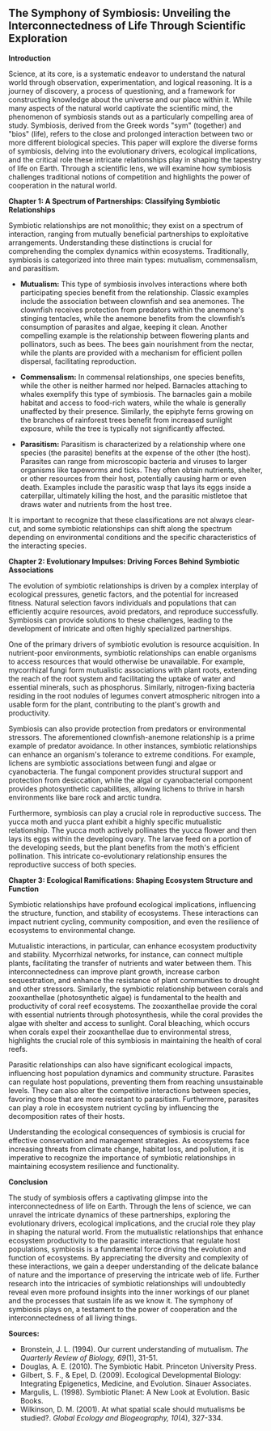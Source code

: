 ## The Symphony of Symbiosis: Unveiling the Interconnectedness of Life Through Scientific Exploration

**Introduction**

Science, at its core, is a systematic endeavor to understand the natural world through observation, experimentation, and logical reasoning. It is a journey of discovery, a process of questioning, and a framework for constructing knowledge about the universe and our place within it. While many aspects of the natural world captivate the scientific mind, the phenomenon of symbiosis stands out as a particularly compelling area of study. Symbiosis, derived from the Greek words "sym" (together) and "bios" (life), refers to the close and prolonged interaction between two or more different biological species. This paper will explore the diverse forms of symbiosis, delving into the evolutionary drivers, ecological implications, and the critical role these intricate relationships play in shaping the tapestry of life on Earth. Through a scientific lens, we will examine how symbiosis challenges traditional notions of competition and highlights the power of cooperation in the natural world.

**Chapter 1: A Spectrum of Partnerships: Classifying Symbiotic Relationships**

Symbiotic relationships are not monolithic; they exist on a spectrum of interaction, ranging from mutually beneficial partnerships to exploitative arrangements. Understanding these distinctions is crucial for comprehending the complex dynamics within ecosystems. Traditionally, symbiosis is categorized into three main types: mutualism, commensalism, and parasitism.

*   **Mutualism:** This type of symbiosis involves interactions where both participating species benefit from the relationship. Classic examples include the association between clownfish and sea anemones. The clownfish receives protection from predators within the anemone's stinging tentacles, while the anemone benefits from the clownfish’s consumption of parasites and algae, keeping it clean. Another compelling example is the relationship between flowering plants and pollinators, such as bees. The bees gain nourishment from the nectar, while the plants are provided with a mechanism for efficient pollen dispersal, facilitating reproduction.

*   **Commensalism:** In commensal relationships, one species benefits, while the other is neither harmed nor helped. Barnacles attaching to whales exemplify this type of symbiosis. The barnacles gain a mobile habitat and access to food-rich waters, while the whale is generally unaffected by their presence. Similarly, the epiphyte ferns growing on the branches of rainforest trees benefit from increased sunlight exposure, while the tree is typically not significantly affected.

*   **Parasitism:** Parasitism is characterized by a relationship where one species (the parasite) benefits at the expense of the other (the host). Parasites can range from microscopic bacteria and viruses to larger organisms like tapeworms and ticks. They often obtain nutrients, shelter, or other resources from their host, potentially causing harm or even death. Examples include the parasitic wasp that lays its eggs inside a caterpillar, ultimately killing the host, and the parasitic mistletoe that draws water and nutrients from the host tree.

It is important to recognize that these classifications are not always clear-cut, and some symbiotic relationships can shift along the spectrum depending on environmental conditions and the specific characteristics of the interacting species.

**Chapter 2: Evolutionary Impulses: Driving Forces Behind Symbiotic Associations**

The evolution of symbiotic relationships is driven by a complex interplay of ecological pressures, genetic factors, and the potential for increased fitness. Natural selection favors individuals and populations that can efficiently acquire resources, avoid predators, and reproduce successfully. Symbiosis can provide solutions to these challenges, leading to the development of intricate and often highly specialized partnerships.

One of the primary drivers of symbiotic evolution is resource acquisition. In nutrient-poor environments, symbiotic relationships can enable organisms to access resources that would otherwise be unavailable. For example, mycorrhizal fungi form mutualistic associations with plant roots, extending the reach of the root system and facilitating the uptake of water and essential minerals, such as phosphorus. Similarly, nitrogen-fixing bacteria residing in the root nodules of legumes convert atmospheric nitrogen into a usable form for the plant, contributing to the plant's growth and productivity.

Symbiosis can also provide protection from predators or environmental stressors. The aforementioned clownfish-anemone relationship is a prime example of predator avoidance. In other instances, symbiotic relationships can enhance an organism's tolerance to extreme conditions. For example, lichens are symbiotic associations between fungi and algae or cyanobacteria. The fungal component provides structural support and protection from desiccation, while the algal or cyanobacterial component provides photosynthetic capabilities, allowing lichens to thrive in harsh environments like bare rock and arctic tundra.

Furthermore, symbiosis can play a crucial role in reproductive success. The yucca moth and yucca plant exhibit a highly specific mutualistic relationship. The yucca moth actively pollinates the yucca flower and then lays its eggs within the developing ovary. The larvae feed on a portion of the developing seeds, but the plant benefits from the moth's efficient pollination. This intricate co-evolutionary relationship ensures the reproductive success of both species.

**Chapter 3: Ecological Ramifications: Shaping Ecosystem Structure and Function**

Symbiotic relationships have profound ecological implications, influencing the structure, function, and stability of ecosystems. These interactions can impact nutrient cycling, community composition, and even the resilience of ecosystems to environmental change.

Mutualistic interactions, in particular, can enhance ecosystem productivity and stability. Mycorrhizal networks, for instance, can connect multiple plants, facilitating the transfer of nutrients and water between them. This interconnectedness can improve plant growth, increase carbon sequestration, and enhance the resistance of plant communities to drought and other stressors. Similarly, the symbiotic relationship between corals and zooxanthellae (photosynthetic algae) is fundamental to the health and productivity of coral reef ecosystems. The zooxanthellae provide the coral with essential nutrients through photosynthesis, while the coral provides the algae with shelter and access to sunlight. Coral bleaching, which occurs when corals expel their zooxanthellae due to environmental stress, highlights the crucial role of this symbiosis in maintaining the health of coral reefs.

Parasitic relationships can also have significant ecological impacts, influencing host population dynamics and community structure. Parasites can regulate host populations, preventing them from reaching unsustainable levels. They can also alter the competitive interactions between species, favoring those that are more resistant to parasitism. Furthermore, parasites can play a role in ecosystem nutrient cycling by influencing the decomposition rates of their hosts.

Understanding the ecological consequences of symbiosis is crucial for effective conservation and management strategies. As ecosystems face increasing threats from climate change, habitat loss, and pollution, it is imperative to recognize the importance of symbiotic relationships in maintaining ecosystem resilience and functionality.

**Conclusion**

The study of symbiosis offers a captivating glimpse into the interconnectedness of life on Earth. Through the lens of science, we can unravel the intricate dynamics of these partnerships, exploring the evolutionary drivers, ecological implications, and the crucial role they play in shaping the natural world. From the mutualistic relationships that enhance ecosystem productivity to the parasitic interactions that regulate host populations, symbiosis is a fundamental force driving the evolution and function of ecosystems. By appreciating the diversity and complexity of these interactions, we gain a deeper understanding of the delicate balance of nature and the importance of preserving the intricate web of life. Further research into the intricacies of symbiotic relationships will undoubtedly reveal even more profound insights into the inner workings of our planet and the processes that sustain life as we know it. The symphony of symbiosis plays on, a testament to the power of cooperation and the interconnectedness of all living things.

**Sources:**

*   Bronstein, J. L. (1994). Our current understanding of mutualism. *The Quarterly Review of Biology, 69*(1), 31-51.
*   Douglas, A. E. (2010). The Symbiotic Habit. Princeton University Press.
*   Gilbert, S. F., & Epel, D. (2009). Ecological Developmental Biology: Integrating Epigenetics, Medicine, and Evolution. Sinauer Associates.
*   Margulis, L. (1998). Symbiotic Planet: A New Look at Evolution. Basic Books.
*   Wilkinson, D. M. (2001). At what spatial scale should mutualisms be studied?. *Global Ecology and Biogeography, 10*(4), 327-334.
